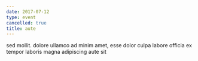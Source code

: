 ```yaml
---
date: 2017-07-12
type: event
cancelled: true
title: aute
---
```

sed mollit. dolore ullamco ad minim amet, esse dolor culpa labore officia ex tempor laboris magna adipiscing aute sit